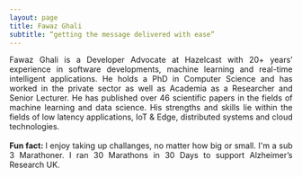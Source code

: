 ```yaml
---
layout: page
title: Fawaz Ghali
subtitle: “getting the message delivered with ease”
---
```

<div style="text-align: justify">
Fawaz Ghali is a Developer Advocate at Hazelcast with 20+ years’ experience in software developments, machine learning and real-time intelligent applications. He holds a PhD in Computer Science and has worked in the private sector as well as Academia as a Researcher and Senior Lecturer. He has published over 46 scientific papers in the fields of machine learning and data science. His strengths and skills lie within the fields of low latency applications, IoT & Edge, distributed systems and cloud technologies.
<BR><BR>
 <B>Fun fact: </B> I enjoy taking up challanges, no matter how big or small. I'm a sub 3 Marathoner. I ran 30 Marathons in 30 Days to support Alzheimer’s Research UK.
</div>

